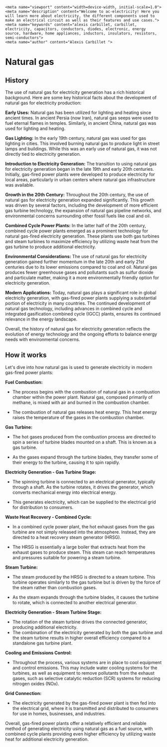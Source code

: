     <meta name="viewport" content="width=device-width, initial-scale=1.0">
    <meta name="description" content="Welcome to ac-electricity! Here you will learn more about electricity, the different components used to make an electrical circuit as well as their features and use cases.">
    <meta name="keywords" content="alexis carbillet, carbillet, electricity, capacitors, conductors, diodes, electronic, energy source, hardware, home appliances, inductors, insulators, resistors, semi-conductors">
    <meta name="author" content="Alexis Carbillet ">
</head>

# Natural gas

## History

The use of natural gas for electricity generation has a rich historical background. Here are some key historical facts about the development of natural gas for electricity production:

**Early Uses:** Natural gas has been utilized for lighting and heating since ancient times. In ancient Persia (now Iran), natural gas seeps were used to fuel eternal flames in temples. Similarly, in ancient China, natural gas was used for lighting and heating.

**Gas Lighting:** In the early 19th century, natural gas was used for gas lighting in cities. This involved burning natural gas to produce light in street lamps and buildings. While this was an early use of natural gas, it was not directly tied to electricity generation.

**Introduction to Electricity Generation:** The transition to using natural gas for electricity generation began in the late 19th and early 20th centuries. Initially, gas-fired power plants were developed to produce electricity for local areas, particularly in urban centers where natural gas infrastructure was available.

**Growth in the 20th Century:** Throughout the 20th century, the use of natural gas for electricity generation expanded significantly. This growth was driven by several factors, including the development of more efficient gas turbine technology, the expansion of natural gas pipeline networks, and environmental concerns surrounding other fossil fuels like coal and oil.

**Combined Cycle Power Plants:** In the latter half of the 20th century, combined cycle power plants emerged as a prominent technology for natural gas-fired electricity generation. These plants use both gas turbines and steam turbines to maximize efficiency by utilizing waste heat from the gas turbine to produce additional electricity.

**Environmental Considerations:** The use of natural gas for electricity generation gained further momentum in the late 20th and early 21st centuries due to its lower emissions compared to coal and oil. Natural gas produces fewer greenhouse gases and pollutants such as sulfur dioxide and particulate matter, making it a more environmentally friendly option for electricity generation.

**Modern Applications:** Today, natural gas plays a significant role in global electricity generation, with gas-fired power plants supplying a substantial portion of electricity in many countries. The continued development of natural gas technology, including advances in combined cycle and integrated gasification combined cycle (IGCC) plants, ensures its continued relevance in the energy landscape.

Overall, the history of natural gas for electricity generation reflects the evolution of energy technology and the ongoing efforts to balance energy needs with environmental concerns.

## How it works

Let's dive into how natural gas is used to generate electricity in modern gas-fired power plants:

**Fuel Combustion:**

   - The process begins with the combustion of natural gas in a combustion chamber within the power plant. Natural gas, composed primarily of methane, is mixed with air and burned in the combustion chamber.

   - The combustion of natural gas releases heat energy. This heat energy raises the temperature of the gases in the combustion chamber.

**Gas Turbine:**

   - The hot gases produced from the combustion process are directed to spin a series of turbine blades mounted on a shaft. This is known as a gas turbine.

   - As the gases expand through the turbine blades, they transfer some of their energy to the turbine, causing it to spin rapidly.

**Electricity Generation - Gas Turbine Stage:**

   - The spinning turbine is connected to an electrical generator, typically through a shaft. As the turbine rotates, it drives the generator, which converts mechanical energy into electrical energy.

   - This generates electricity, which can be supplied to the electrical grid for distribution to consumers.

**Waste Heat Recovery - Combined Cycle:**

   - In a combined cycle power plant, the hot exhaust gases from the gas turbine are not simply released into the atmosphere. Instead, they are directed to a heat recovery steam generator (HRSG).

   - The HRSG is essentially a large boiler that extracts heat from the exhaust gases to produce steam. This steam can reach temperatures and pressures suitable for powering a steam turbine.

**Steam Turbine:**

   - The steam produced by the HRSG is directed to a steam turbine. This turbine operates similarly to the gas turbine but is driven by the force of the steam rather than combustion gases.

   - As the steam expands through the turbine blades, it causes the turbine to rotate, which is connected to another electrical generator.

**Electricity Generation - Steam Turbine Stage:**

   - The rotation of the steam turbine drives the connected generator, producing additional electricity.
   - The combination of the electricity generated by both the gas turbine and the steam turbine results in higher overall efficiency compared to a standalone gas turbine plant.

**Cooling and Emissions Control:**

   - Throughout the process, various systems are in place to cool equipment and control emissions. This may include water cooling systems for the turbines, as well as equipment to remove pollutants from the exhaust gases, such as selective catalytic reduction (SCR) systems for reducing nitrogen oxides (NOx).

**Grid Connection:**

   - The electricity generated by the gas-fired power plant is then fed into the electrical grid, where it is transmitted and distributed to consumers for use in homes, businesses, and industries.

Overall, gas-fired power plants offer a relatively efficient and reliable method of generating electricity using natural gas as a fuel source, with combined cycle plants providing even higher efficiency by utilizing waste heat for additional electricity generation.